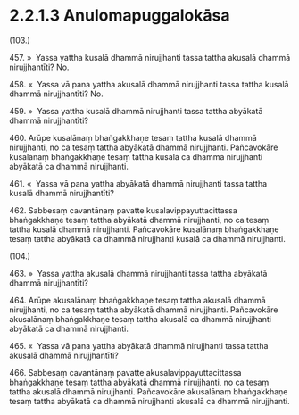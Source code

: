 

# 2.2.1.3 Anulomapuggalokāsa





(103.)

457\. »  Yassa yattha kusalā dhammā nirujjhanti tassa tattha akusalā dhammā nirujjhantīti? No.

458\. «  Yassa vā pana yattha akusalā dhammā nirujjhanti tassa tattha kusalā dhammā nirujjhantīti? No.

459\. »  Yassa yattha kusalā dhammā nirujjhanti tassa tattha abyākatā dhammā nirujjhantīti?

460\. Arūpe kusalānaṃ bhaṅgakkhaṇe tesaṃ tattha kusalā dhammā nirujjhanti, no ca tesaṃ tattha abyākatā dhammā nirujjhanti. Pañcavokāre kusalānaṃ bhaṅgakkhaṇe tesaṃ tattha kusalā ca dhammā nirujjhanti abyākatā ca dhammā nirujjhanti.

461\. «  Yassa vā pana yattha abyākatā dhammā nirujjhanti tassa tattha kusalā dhammā nirujjhantīti?

462\. Sabbesaṃ cavantānaṃ pavatte kusalavippayuttacittassa bhaṅgakkhaṇe tesaṃ tattha abyākatā dhammā nirujjhanti, no ca tesaṃ tattha kusalā dhammā nirujjhanti. Pañcavokāre kusalānaṃ bhaṅgakkhaṇe tesaṃ tattha abyākatā ca dhammā nirujjhanti kusalā ca dhammā nirujjhanti.

(104.)

463\. »  Yassa yattha akusalā dhammā nirujjhanti tassa tattha abyākatā dhammā nirujjhantīti?

464\. Arūpe akusalānaṃ bhaṅgakkhaṇe tesaṃ tattha akusalā dhammā nirujjhanti, no ca tesaṃ tattha abyākatā dhammā nirujjhanti. Pañcavokāre akusalānaṃ bhaṅgakkhaṇe tesaṃ tattha akusalā ca dhammā nirujjhanti abyākatā ca dhammā nirujjhanti.

465\. «  Yassa vā pana yattha abyākatā dhammā nirujjhanti tassa tattha akusalā dhammā nirujjhantīti?

466\. Sabbesaṃ cavantānaṃ pavatte akusalavippayuttacittassa bhaṅgakkhaṇe tesaṃ tattha abyākatā dhammā nirujjhanti, no ca tesaṃ tattha akusalā dhammā nirujjhanti. Pañcavokāre akusalānaṃ bhaṅgakkhaṇe tesaṃ tattha abyākatā ca dhammā nirujjhanti akusalā ca dhammā nirujjhanti.



